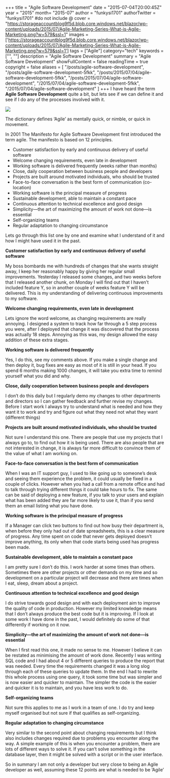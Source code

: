 +++
title = "Agile Software Development"
date = "2015-07-04T20:00:45Z"
year = "2015"
month= "2015-07"
author = "funkysi1701"
authorTwitter = "funkysi1701" #do not include @
cover = "https://storageaccountblog9f5d.blob.core.windows.net/blazor/wp-content/uploads/2015/07/Agile-Marketing-Series-What-is-Agile-Marketing.png?w=579&ssl=1"
images = ['https://storageaccountblog9f5d.blob.core.windows.net/blazor/wp-content/uploads/2015/07/Agile-Marketing-Series-What-is-Agile-Marketing.png?w=579&ssl=1']
tags = ["Agile"]
category="tech"
keywords = ["", ""]
description =  "Agile Software Development"
summary = "Agile Software Development"
showFullContent = false
readingTime = true
copyright = false
aliases = [
    "/posts/agile-software-development",
    "/posts/agile-software-development-5fkk",
    "/posts/2015/07/04/agile-software-development-5fkk",
    "/posts/2015/07/04/agile-software-development",
    "/2015/07/04/agile-software-development-5fkk",
    "/2015/07/04/agile-software-development"
]
+++
I have heard the term **Agile Software Development** quite a bit, but lets see if we can define it and see if I do any of the processes involved with it.

![](https://storageaccountblog9f5d.blob.core.windows.net/blazor/wp-content/uploads/2015/07/Agile-Marketing-Series-What-is-Agile-Marketing.png?w=579&ssl=1)

The dictionary defines ‘Agile’ as mentally quick, or nimble, or quick in movement.

In 2001 The Manifesto for Agile Software Development first introduced the term agile. The manifesto is based on 12 principles.

- Customer satisfaction by early and continuous delivery of useful software
- Welcome changing requirements, even late in development
- Working software is delivered frequently (weeks rather than months)
- Close, daily cooperation between business people and developers
- Projects are built around motivated individuals, who should be trusted
- Face-to-face conversation is the best form of communication (co-location)
- Working software is the principal measure of progress
- Sustainable development, able to maintain a constant pace
- Continuous attention to technical excellence and good design
- Simplicity—the art of maximizing the amount of work not done—is essential
- Self-organizing teams
- Regular adaptation to changing circumstance

Lets go through this list one by one and examine what I understand of it and how I might have used it in the past.

**Customer satisfaction by early and continuous delivery of useful software**

My boss bombards me with hundreds of changes that she wants straight away, I keep her reasonably happy by giving her regular small improvements. Yesterday I released some changes, and two weeks before that I released another chunk, on Monday I will find out that I haven’t included feature Y, so in another couple of weeks feature Y will be delivered. This is my understanding of delivering continuous improvements to my software.

**Welcome changing requirements, even late in development**

Lets ignore the word welcome, as changing requirements are really annoying. I designed a system to track how far through a 5 step process you were, after I deployed that change it was discovered that the process was actually 18 steps. Annoying as this was, my design allowed the easy addition of these extra stages.

**Working software is delivered frequently**

Yes, I do this, see my comments above. If you make a single change and then deploy it, bug fixes are easy as most of it is still in your head. If you spend 6 months making 1000 changes, it will take you extra time to remind yourself what you did and why.

**Close, daily cooperation between business people and developers**

I don’t do this daily but I regularly demo my changes to other departments and directors so I can gather feedback and further revise my changes. Before I start work I always try to understand what is needed and how they want it to work and try and figure out what they need not what they want (different things)

**Projects are built around motivated individuals, who should be trusted**

Not sure I understand this one. There are people that use my projects that I always go to, to find out how it is being used. There are also people that are not interested in change, it is always far more difficult to convince them of the value of what I am working on.

**Face-to-face conversation is the best form of communication**

When I was an IT support guy, I used to like going up to someone’s desk and seeing them experience the problem, it could usually be fixed in a couple of clicks. However when you had a call from a remote office and had to talk through trying different things it could take hours to fix. The same can be said of deploying a new feature, if you talk to your users and explain what has been added they are far more likely to use it, than if you send them an email listing what you have done.

**Working software is the principal measure of progress**

If a Manager can click two buttons to find out how busy their department is, when before they only had out of date spreadsheets, this is a clear measure of progress. Any time spent on code that never gets deployed doesn’t improve anything, its only when that code starts being used has progress been made.

**Sustainable development, able to maintain a constant pace**

I am pretty sure I don’t do this. I work harder at some times than others. Sometimes there are other projects or other demands on my time and so development on a particular project will decrease and there are times when I eat, sleep, dream about a project.

**Continuous attention to technical excellence and good design**

I do strive towards good design and with each deployment aim to improve the quality of code in production. However my limited knowledge means that I don’t always produce the best code but it is improving. If I look at some work I have done in the past, I would definitely do some of that differently if working on it now.

**Simplicity—the art of maximizing the amount of work not done—is essential**

When I first read this one, it made no sense to me. However I believe it can be restated as minimising the amount of work done. Recently I was writing SQL code and I had about 4 or 5 different queries to produce the report that was needed. Every time the requirements changed it was a long slog through each of these queries to update them. In the end I had to rewrite this whole process using one query, it took some time but was simpler and is now easier and quicker to maintain. The simpler the code is the easier and quicker it is to maintain, and you have less work to do.

**Self-organizing teams**

Not sure this applies to me as I work in a team of one. I do try and keep myself organised but not sure if that qualifies as self-organizing.

**Regular adaptation to changing circumstance**

Very similar to the second point about changing requirements but I think also includes changes required due to problems you encounter along the way. A simple example of this is when you encounter a problem, there are lots of different ways to solve it. If you can’t solve something in the database layer, then it might be solved with a script or in the user interface.

So in summary I am not only a developer but very close to being an Agile developer as well, assuming these 12 points are what is needed to be ‘Agile’
